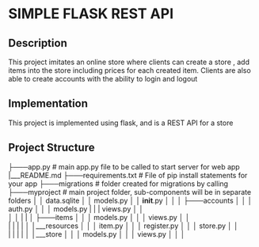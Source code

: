 # SIMPLE FLASK REST API

## Description

This project imitates an online store where clients can create a store , add items into the store including prices for each created item. Clients are also able to create accounts with the ability to login and logout

## Implementation

This project is implemented using flask, and is a REST API for a store

## Project Structure

├───app.py # main app.py file to be called to start server for web app
|___README.md
├───requirements.txt   # File of pip install statements for your app
├───migrations    # folder created for migrations by calling
├───myproject   # main project folder, sub-components will be in separate folders
│   │   data.sqlite
│   │   models.py
│   │   __init__.py
│   │
│   ├───accounts
│   │   │   auth.py
│   │   │   models.py
|   |   |   views.py
│   │     
│   │
|   |
│   ├───items
│   │   │   models.py
│   │   │   views.py
│   │   
|   |
|   |
│   │___resources
│   │   │    item.py
│   │   │    register.py
│   │   │    store.py
│   │   
|   |
|   |
│   │___store
│   │   │    models.py
│   │   │    views.py
│   │   │    
